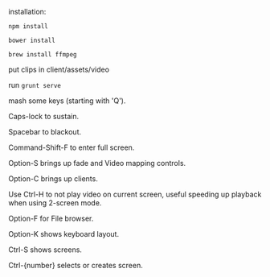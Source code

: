 installation:

`npm install`

`bower install`

`brew install ffmpeg`

put clips in client/assets/video

run `grunt serve`

mash some keys (starting with 'Q').

Caps-lock to sustain.

Spacebar to blackout.

Command-Shift-F to enter full screen.

Option-S brings up fade and Video mapping controls.

Option-C brings up clients.

Use Ctrl-H to not play video on current screen, useful speeding up playback when using 2-screen mode.

Option-F for File browser.

Option-K shows keyboard layout.

Ctrl-S shows screens.

Ctrl-{number} selects or creates screen.